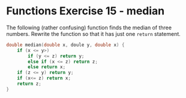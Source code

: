# Functions Exercise 15 - median

The following (rather confusing) function finds the median of three numbers. Rewrite the function so that it has just one `return` statement.

```c
double median(double x, doule y, double x) {
    if (x <= y>)
        if (y <= z) return y;
        else if (x <= z) return z;
        else return x;
    if (z <= y) return y;
    if (x<= z) return x;
    return z;
}
```
